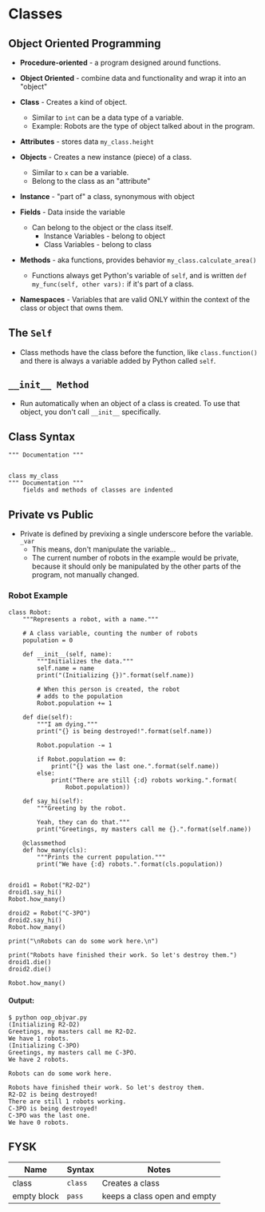 # Classes

## Object Oriented Programming
- **Procedure-oriented** - a program designed around functions.  
- **Object Oriented** - combine data and functionality and wrap it into an "object"
- **Class** - Creates a kind of object.
    - Similar to `int` can be a data type of a variable.
    - Example: Robots are the type of object talked about in the program.

- **Attributes** - stores data `my_class.height`

- **Objects** - Creates a new instance (piece) of a class.
    - Similar to `x` can be a variable.
    - Belong to the class as an "attribute"

- **Instance** - "part of" a class, synonymous with object

- **Fields** - Data inside the variable
    - Can belong to the object or the class itself.
        - Instance Variables - belong to object
        - Class Variables - belong to class

- **Methods** - aka functions, provides behavior `my_class.calculate_area()`
    - Functions always get Python's variable of `self`, and is written `def my_func(self, other vars):` if it's part of a class.

- **Namespaces** - Variables that are valid ONLY within the context of the class or object that owns them.

## The `Self`
- Class methods have the class before the function, like `class.function()` and there is always a variable added by Python called `self`.

## `__init__ Method`
- Run automatically when an object of a class is created.  To use that object, you don't call `__init__` specifically.

## Class Syntax
```
""" Documentation """


class my_class
""" Documentation """
    fields and methods of classes are indented
```
## Private vs Public
- Private is defined by previxing a single underscore before the variable. `_var`
    - This means, don't manipulate the variable...
    - The current number of robots in the example would be private, because it should only be manipulated by the other parts of the program, not manually changed.

### Robot Example
```
class Robot:
    """Represents a robot, with a name."""

    # A class variable, counting the number of robots
    population = 0

    def __init__(self, name):
        """Initializes the data."""
        self.name = name
        print("(Initializing {})".format(self.name))

        # When this person is created, the robot
        # adds to the population
        Robot.population += 1

    def die(self):
        """I am dying."""
        print("{} is being destroyed!".format(self.name))

        Robot.population -= 1

        if Robot.population == 0:
            print("{} was the last one.".format(self.name))
        else:
            print("There are still {:d} robots working.".format(
                Robot.population))

    def say_hi(self):
        """Greeting by the robot.

        Yeah, they can do that."""
        print("Greetings, my masters call me {}.".format(self.name))

    @classmethod
    def how_many(cls):
        """Prints the current population."""
        print("We have {:d} robots.".format(cls.population))


droid1 = Robot("R2-D2")
droid1.say_hi()
Robot.how_many()

droid2 = Robot("C-3PO")
droid2.say_hi()
Robot.how_many()

print("\nRobots can do some work here.\n")

print("Robots have finished their work. So let's destroy them.")
droid1.die()
droid2.die()

Robot.how_many()
```
#### Output:
```
$ python oop_objvar.py
(Initializing R2-D2)
Greetings, my masters call me R2-D2.
We have 1 robots.
(Initializing C-3PO)
Greetings, my masters call me C-3PO.
We have 2 robots.

Robots can do some work here.

Robots have finished their work. So let's destroy them.
R2-D2 is being destroyed!
There are still 1 robots working.
C-3PO is being destroyed!
C-3PO was the last one.
We have 0 robots.
```

## FYSK

Name | Syntax | Notes
---|---|---
class | `class` | Creates a class
empty block | `pass` | keeps a class open and empty

